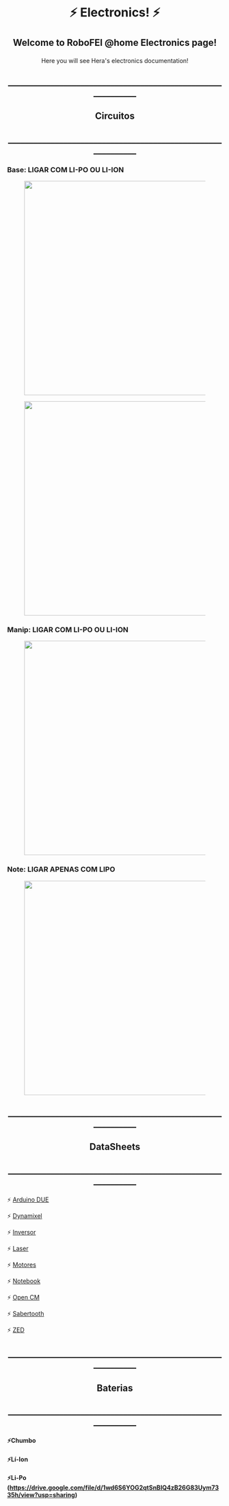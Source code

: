 # <p align="center"> ⚡ Electronics! ⚡ </p>

## <p align="center"> Welcome to RoboFEI @home Electronics page! </p>
  
<p align="center"> Here you will see Hera's electronics documentation! </p>





## <p align="center"> ____________________________________________________________ 
## <p align="center"> Circuitos  
## <p align="center"> ____________________________________________________________ 
  
  
### Base: LIGAR COM LI-PO OU LI-ION
  
<figure align="center">
<img src="circuito base.jpeg" width="500">
</figure> </p>


<figure align="center">
<img src="circuito base real.jpeg" width="500">
</figure>  

### Manip: LIGAR COM LI-PO OU LI-ION

<figure align="center">
<img src="circuito manip.jpeg" width="500">
</figure> 
  
  
### Note: LIGAR APENAS COM LIPO
  
<figure align="center">
<img src="circuito note.jpeg" width="500">
</figure>  
  

## <p align="center"> ____________________________________________________________ 
## <p align="center"> DataSheets  
## <p align="center"> ____________________________________________________________ 

 ⚡ [Arduino DUE](https://docs.arduino.cc/hardware/due)
  
 ⚡ [Dynamixel](https://emanual.robotis.com/docs/en/dxl/x/xm540-w270/)
  
 ⚡ [Inversor](https://produto.mercadolivre.com.br/MLB-904620879-inversor-tenso-12v-110v-2000w-transformador-kp550-conversor-_JM?matt_tool=30024720&matt_word=&matt_source=google&matt_campaign_id=14302215585&matt_ad_group_id=134553713028&matt_match_type=&matt_network=g&matt_device=c&matt_creative=539425529719&matt_keyword=&matt_ad_position=&matt_ad_type=pla&matt_merchant_id=120581029&matt_product_id=MLB904620879&matt_product_partition_id=1800969656615&matt_target_id=pla-1800969656615&gclid=CjwKCAjwhJukBhBPEiwAniIcNbLEyk4AreD1DshLWubv4E2aCXNdK6QkrqFwaD8tOBRH33Gq3kgdvBoChVYQAvD_BwE)
  
 ⚡ [Laser](https://www.hokuyo-aut.jp/dl/Specifications_URG-04LX_1513063395.pdf)
  
 ⚡ [Motores]()
  
 ⚡ [Notebook](https://www.dell.com/support/manuals/pt-br/alienware-m15-r7-gaming-laptop/alienware-m15-r7-setup-and-specifications/battery?guid=guid-66a2d7e7-0347-4f0d-8ed1-bdeb01fb693f&lang=en-us)
  
 ⚡ [Open CM](https://emanual.robotis.com/docs/en/parts/controller/opencm485exp/)
  
 ⚡ [Sabertooth](https://www.dimensionengineering.com/datasheets/Sabertooth2x25.pdf)
  
 ⚡ [ZED](https://www.stereolabs.com/assets/datasheets/zed-2i-datasheet-feb2022.pdf)

  
  
  
  
  
## <p align="center"> ____________________________________________________________ 
## <p align="center"> Baterias  
## <p align="center"> ____________________________________________________________ 
  
  
#### <p align="left"> ⚡Chumbo </p>



#### <p align="left"> ⚡Lí-Ion </p>
#### <p align="left"> ⚡Li-Po (https://drive.google.com/file/d/1wd6S6YOG2qtSnBlQ4zB26G83Uym7335h/view?usp=sharing)
